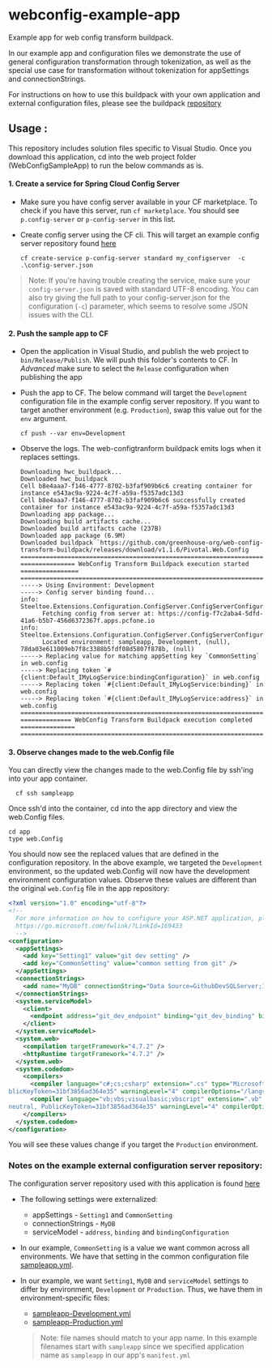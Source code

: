 # webconfig-example-app
Example app for web config transform buildpack. 

In our example app and configuration files we demonstrate the use of general configuration transformation through tokenization, as well as the special use case for transformation without tokenization for appSettings and connectionStrings. 

For instructions on how to use this buildpack with your own application and external configuration files, please see the buildpack [repository](https://github.com/cloudfoundry-community/web-config-transform-buildpack)

## Usage :
This repository includes solution files specific to Visual Studio. Once you download this application, cd into the web project folder (WebConfigSampleApp) to run the below commands as is. 

#### 1. Create a service for Spring Cloud Config Server

* Make sure you have config server available in your CF marketplace. To check if you have this server, run `cf marketplace`. You should see `p.config-server` or `p-config-server` in this list. 

* Create config server using the CF cli. This will target an example config server repository found [here](https://github.com/cloudfoundry-community/webconfig-example-externalfiles)
    ```script
    cf create-service p-config-server standard my_configserver  -c .\config-server.json
    ```
>Note: If you're having trouble creating the service, make sure your `config-server.json` is saved with standard UTF-8 encoding. You can also try giving the full path to your config-server.json for the configuration (`-c`) parameter, which seems to resolve some JSON issues with the CLI. 

#### 2. Push the sample app to CF
* Open the application in Visual Studio, and publish the web project to `bin/Release/Publish`. We will push this folder's contents to CF. In *Advanced* make sure to select the `Release` configuration when publishing the app 

* Push the app to CF. The below command will target the `Development` configuration file in the example config server repository. If you want to target another environment (e.g. `Production`), swap this value out for the `env` argument. 
   ```script
   cf push --var env=Development
   ```
   
* Observe the logs. The web-configtranform buildpack emits logs when it replaces settings. 
   ```text
   Downloading hwc_buildpack...
   Downloaded hwc_buildpack
   Cell b8e4aaa7-f146-4777-8702-b3faf909b6c6 creating container for instance e543ac9a-9224-4c7f-a59a-f5357adc13d3
   Cell b8e4aaa7-f146-4777-8702-b3faf909b6c6 successfully created container for instance e543ac9a-9224-4c7f-a59a-f5357adc13d3
   Downloading app package...
   Downloading build artifacts cache...
   Downloaded build artifacts cache (237B)
   Downloaded app package (6.9M)
   Downloaded buildpack `https://github.com/greenhouse-org/web-config-transform-buildpack/releases/download/v1.1.6/Pivotal.Web.Config
   ================================================================================
   =============== WebConfig Transform Buildpack execution started ================
   ================================================================================
   -----> Using Environment: Development
   -----> Config server binding found...
   info: Steeltoe.Extensions.Configuration.ConfigServer.ConfigServerConfigurationProvider[0]
         Fetching config from server at: https://config-f7c2aba4-5dfd-41a6-b5b7-456d6372367f.apps.pcfone.io
   info: Steeltoe.Extensions.Configuration.ConfigServer.ConfigServerConfigurationProvider[0]
         Located environment: sampleapp, Development, (null), 78da03e611009eb7f8c3388b5fdf08d5807f878b, (null)
   -----> Replacing value for matching appSetting key `CommonSetting` in web.config
   -----> Replacing token `#{client:Default_IMyLogService:bindingConfiguration}` in web.config
   -----> Replacing token `#{client:Default_IMyLogService:binding}` in web.config
   -----> Replacing token `#{client:Default_IMyLogService:address}` in web.config
   ================================================================================
   ============== WebConfig Transform Buildpack execution completed ===============
   ================================================================================
   ```

#### 3. Observe changes made to the web.Config file
You can directly view the changes made to the web.Config file by ssh'ing into your app container.
```script
  cf ssh sampleapp  
```
Once ssh'd into the container, cd into the app directory and view the web.Config files. 

``` script
cd app
type web.Config 
```

You should now see the replaced values that are defined in the configuration repository. In the above example, we targeted the `Development` environment, so the updated web.Config will now have the development environment configuration values. Observe these values are different than the original `web.Config` file in the app repository:

```xml
<?xml version="1.0" encoding="utf-8"?>
<!--
  For more information on how to configure your ASP.NET application, please visit
  https://go.microsoft.com/fwlink/?LinkId=169433
  -->
<configuration>
  <appSettings>
    <add key="Setting1" value="git dev setting" />
    <add key="CommonSetting" value="common setting from git" />
  </appSettings>
  <connectionStrings>
    <add name="MyDB" connectionString="Data Source=GithubDevSQLServer;Initial Catalog=MyDB;User ID=xxxx;Password=xxxx" />
  </connectionStrings>
  <system.serviceModel>
    <client>
      <endpoint address="git_dev_endpoint" binding="git_dev_binding" bindingConfiguration="git_dev_bindingConfiguration" contract="ServiceProxy.IMyLogService" name="Default_IMyLogService" />
    </client>
  </system.serviceModel>
  <system.web>
    <compilation targetFramework="4.7.2" />
    <httpRuntime targetFramework="4.7.2" />
  </system.web>
  <system.codedom>
    <compilers>
      <compiler language="c#;cs;csharp" extension=".cs" type="Microsoft.CodeDom.Providers.DotNetCompilerPlatform.CSharpCodeProvider, Microsoft.CodeDom.Providers.DotNetCompilerPlatform, Version=2.0.0.0, Culture=neutral, Pu
blicKeyToken=31bf3856ad364e35" warningLevel="4" compilerOptions="/langversion:default /nowarn:1659;1699;1701" />
      <compiler language="vb;vbs;visualbasic;vbscript" extension=".vb" type="Microsoft.CodeDom.Providers.DotNetCompilerPlatform.VBCodeProvider, Microsoft.CodeDom.Providers.DotNetCompilerPlatform, Version=2.0.0.0, Culture=
neutral, PublicKeyToken=31bf3856ad364e35" warningLevel="4" compilerOptions="/langversion:default /nowarn:41008 /define:_MYTYPE=\&quot;Web\&quot; /optionInfer+" />
    </compilers>
  </system.codedom>
</configuration>
```

You will see these values change if you target the `Production` environment. 

###  Notes on the example external configuration server repository: 

The configuration server repository used with this application is found [here](https://github.com/mvalliath/webconfig-example-externalfiles) 

* The following settings were externalized:
   * appSettings - `Setting1` and `CommonSetting` 
   * connectionStrings - `MyDB`
   * serviceModel - `address`, `binding` and `bindingConfiguration` 
   
 * In our example, `CommonSetting` is a value we want common across all environments. We have that setting in the common configuration file [sampleapp.yml](https://github.com/cloudfoundry-community/webconfig-example-externalfiles/blob/master/sampleapp.yml).
 
 * In our example, we want `Setting1`, `MyDB` and `serviceModel` settings to differ by environment, `Development` or `Production`. Thus, we have them in environment-specific files:
    * [sampleapp-Development.yml](https://github.com/cloudfoundry-community/webconfig-example-externalfiles/blob/master/sampleapp-Development.yml)  
    * [sampleapp-Production.yml](https://github.com/cloudfoundry-community/webconfig-example-externalfiles/blob/master/sampleapp-Production.yml)
    
    > Note: file names should match to your app name. In this example filenames start with `sampleapp` since we specified application name as `sampleapp` in our app's `manifest.yml`
 
 
   
